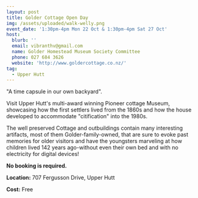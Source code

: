 ```yaml
---
layout: post
title: Golder Cottage Open Day
img: /assets/uploaded/walk-welly.png
event_date: '1:30pm-4pm Mon 22 Oct & 1:30pm-4pm Sat 27 Oct'
host:
  blurb: ''
  email: vibranthv@gmail.com
  name: Golder Homestead Museum Society Committee
  phone: 027 684 3626
  website: 'http://www.goldercottage.co.nz/'
tag:
  - Upper Hutt
---
```

"A time capsule in our own backyard". 

Visit Upper Hutt's multi-award winning Pioneer cottage Museum, showcasing how the first settlers lived from the 1860s and how the house developed to accommodate "citification" into the 1980s. 

The well preserved Cottage and outbuildings contain many interesting artifacts, most of them Golder-family-owned, that are sure to evoke past memories for older visitors and have the youngsters marveling at how children lived 142 years ago-without even their own bed and with no electricity for digital devices! 

**No booking is required.**

**Location:** 707 Fergusson Drive, Upper Hutt

**Cost:** Free
